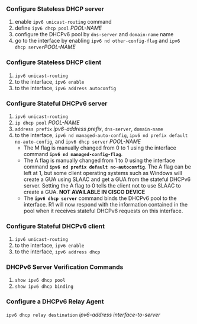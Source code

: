
### Configure Stateless DHCP server
1. enable `ipv6 unicast-routing` command
2. define `ipv6 dhcp pool` *POOL-NAME*
3. configure the DHCPv6 pool by `dns-server` and `domain-name` name
4. go to the interface by enabling `ipv6 nd other-config-flag` and `ipv6 dhcp server`*POOL-NAME*

### Configure Stateless DHCP client
1. `ipv6 unicast-routing`
2.  to the interface, `ipv6 enable`
3.  to the interface, `ipv6 address autoconfig`

### Configure Stateful DHCPv6 server
1. `ipv6 unicast-routing`
2. `ip dhcp pool` *POOL-NAME*
3. `address prefix` *ipv6-address prefix*, `dns-server`, `domain-name`
4. to the interface, `ipv6 nd managed-auto-config`, `ipv6 nd prefix default no-auto-config`, and `ipv6 dhcp server` *POOL-NAME*
	- The M flag is manually changed from 0 to 1 using the interface command **`ipv6 nd managed-config-flag`**.
	- The A flag is manually changed from 1 to 0 using the interface command **`ipv6 nd prefix default no-autoconfig`**. The A flag can be left at 1, but some client operating systems such as Windows will create a GUA using SLAAC and get a GUA from the stateful DHCPv6 server. Setting the A flag to 0 tells the client not to use SLAAC to create a GUA. **NOT AVAILABLE IN CISCO DEVICE**
	- The **`ipv6 dhcp server`** command binds the DHCPv6 pool to the interface. R1 will now respond with the information contained in the pool when it receives stateful DHCPv6 requests on this interface.
### Configure Stateful DHCPv6 client
1. `ipv6 unicast-routing`
2. to the interface, `ipv6 enable`
3. to the interface, `ipv6 address dhcp`

### DHCPv6 Server Verification Commands
1. `show ipv6 dhcp pool`
2. `show ipv6 dhcp binding`
### Configure a DHCPv6 Relay Agent
`ipv6 dhcp relay destination` *ipv6-address* *interface-to-server*
